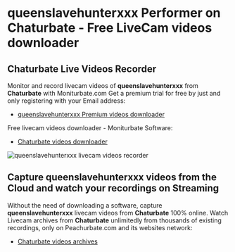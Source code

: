 # queenslavehunterxxx Performer on Chaturbate - Free LiveCam videos downloader

## Chaturbate Live Videos Recorder

Monitor and record livecam videos of **queenslavehunterxxx** from **Chaturbate** with Moniturbate.com
Get a premium trial for free by just and only registering with your Email address:
* [queenslavehunterxxx Premium videos downloader](https://moniturbate.com/request-demo-licence-key.html)

Free livecam videos downloader - Moniturbate Software:
* [Chaturbate videos downloader](https://moniturbate.com/moniturbate-download-software.html)

![queenslavehunterxxx livecam videos recorder](https://peachurnet.com/templates/moniturbate-software.png)


## Capture queenslavehunterxxx videos from the Cloud and watch your recordings on Streaming

Without the need of downloading a software, capture **queenslavehunterxxx** livecam videos from **Chaturbate** 100% online.
Watch Livecam archives from **Chaturbate** unlimitedly from thousands of existing recordings, only on Peachurbate.com and its websites network:
* [Chaturbate videos archives](https://peachurnet.com/)